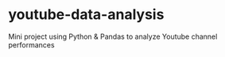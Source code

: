 # youtube-data-analysis
Mini project using Python &amp; Pandas to analyze Youtube channel performances
